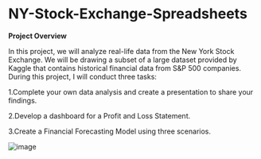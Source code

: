 # NY-Stock-Exchange-Spreadsheets

**Project Overview**

In this project, we will analyze real-life data from the New York Stock Exchange. We will be drawing a subset of a large dataset provided by Kaggle that contains historical financial data from S&P 500 companies. During this project, I will conduct three tasks:

1.Complete your own data analysis and create a presentation to share your findings.

2.Develop a dashboard for a Profit and Loss Statement.

3.Create a Financial Forecasting Model using three scenarios.


![image](https://github.com/Babita-03/NY-Stock-Exchange-Spreadsheets/assets/130641794/f1b7b415-021b-4855-b32a-cc44206c15fd)




